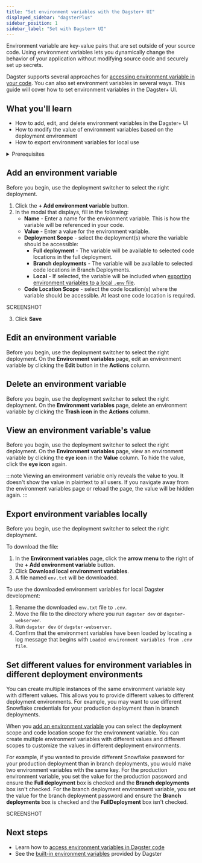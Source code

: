 ```yaml
---
title: "Set environment variables with the Dagster+ UI"
displayed_sidebar: "dagsterPlus"
sidebar_position: 1
sidebar_label: "Set with Dagster+ UI"
---
```


Environment variable are key-value pairs that are set outside of your source code. Using environment variables lets you dynamically change the behavior of your application without modifying source code and securely set up secrets.

Dagster supports several approaches for [accessing environment variable in your code](/todo). You can also set environment variables in several ways. This guide will cover how to set environment variables in the Dagster+ UI.

## What you'll learn

- How to add, edit, and delete environment variables in the Dagster+ UI
- How to modify the value of environment variables based on the deployment environment
- How to export environment variables for local use

<details>
  <summary>Prerequisites</summary>

To follow the steps in this guide, you'll need:

- **Organization Admin**, **Admin**, or **Editor** permissions for your Dagster+ account
- To be using Dagster version 1.0.17 or later

</details>


## Add an environment variable
Before you begin, use the deployment switcher to select the right deployment.

1. Click the **+ Add environment variable** button.
2. In the modal that displays, fill in the following:
    - **Name** - Enter a name for the environment variable. This is how the variable will be referenced in your code.
    - **Value** - Enter a value for the environment variable.
    - **Deployment Scope** - select the deployment(s) where the variable should be accessible:
        - **Full deployment** - The variable will be available to selected code locations in the full deployment.
        - **Branch deployments** - The variable will be available to selected code locations in Branch Deployments.
        - **Local** - If selected, the variable will be included when [exporting environment variables to a local `.env` file](#export-environment-variables-locally).
    - **Code Location Scope** - select the code location(s) where the variable should be accessible. At least one code location is required.


SCREENSHOT

3. Click **Save**

## Edit an environment variable
Before you begin, use the deployment switcher to select the right deployment.
On the **Environment variables** page, edit an environment variable by clicking the **Edit** button in the **Actions** column.


## Delete an environment variable
Before you begin, use the deployment switcher to select the right deployment.
On the **Environment variables** page, delete an environment variable by clicking the **Trash icon** in the **Actions** column.


## View an environment variable's value
Before you begin, use the deployment switcher to select the right deployment.
On the **Environment variables** page, view an environment variable by clicking the **eye icon** in the **Value** column. To hide the value, click the **eye icon** again.

:::note
Viewing an environment variable only reveals the value to you. It doesn't show the value in plaintext to all users. If you navigate away from the environment variables page or reload the page, the value will be hidden again.
:::


## Export environment variables locally
Before you begin, use the deployment switcher to select the right deployment.

To download the file:
1. In the **Environment variables** page, click the **arrow menu** to the right of the **+ Add environment variable** button.
2. Click **Download local environment variables**.
3. A file named `env.txt` will be downloaded.

To use the downloaded environment variables for local Dagster development:
1. Rename the downloaded `env.txt` file to `.env`.
2. Move the file to the directory where you run `dagster dev` or `dagster-webserver`.
3. Run `dagster dev` or `dagster-webserver`.
4. Confirm that the environment variables have been loaded by locating a log message that begins with `Loaded environment variables from .env file`.


## Set different values for environment variables in different deployment environments 
You can create multiple instances of the same environment variable key with different values. This allows you to provide different values to different deployment environments. For example, you may want to use different Snowflake credentials for your production deployment than in branch deployments.

When you [add an environment variable](#add-an-environment-variable) you can select the deployment scope and code location scope for the environment variable. You can create multiple environment variables with different values and different scopes to customize the values in different deployment environments.

For example, if you wanted to provide different Snowflake password for your production deployment than in branch deployments, you would make two environment variables with the same key. For the production environment variable, you set the value for the production password and ensure the **Full deployment** box is checked and the **Branch deployments** box isn't checked. For the branch deployment environment variable, you set the value for the branch deployment password and ensure the **Branch deployments** box is checked and the **FullDeployment** box isn't checked.

SCREENSHOT

## Next steps

- Learn how to [access environment variables in Dagster code](/todo)
- See the [built-in environment variables](https://docs.dagster.io/dagster-plus/managing-deployments/environment-variables-and-secrets#built-in-environment-variables) provided by Dagster
